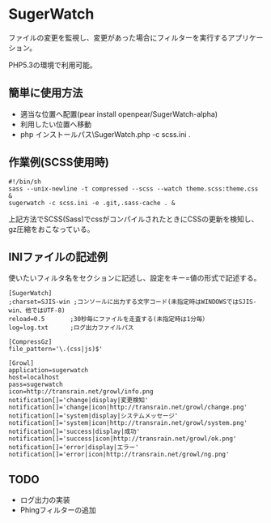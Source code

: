 SugerWatch
==========
ファイルの変更を監視し、変更があった場合にフィルターを実行するアプリケーション。

PHP5.3の環境で利用可能。

簡単に使用方法
--------------
* 適当な位置へ配置(pear install openpear/SugerWatch-alpha)
* 利用したい位置へ移動
* php インストールパス\SugerWatch.php -c scss.ini .


作業例(SCSS使用時)
------------------
    #!/bin/sh
    sass --unix-newline -t compressed --scss --watch theme.scss:theme.css &
    sugerwatch -c scss.ini -e .git,.sass-cache . &

上記方法でSCSS(Sass)でcssがコンパイルされたときにCSSの更新を検知し、gz圧縮をおこなっている。

INIファイルの記述例
-------------------
使いたいフィルタ名をセクションに記述し、設定をキー=値の形式で記述する。

    [SugerWatch]
    ;charset=SJIS-win ;コンソールに出力する文字コード(未指定時はWINDOWSではSJIS-win、他ではUTF-8)
    reload=0.5       ;30秒毎にファイルを走査する(未指定時は1分毎）
    log=log.txt      ;ログ出力ファイルパス

    [CompressGz]
    file_pattern='\.(css|js)$'

    [Growl]
    application=sugerwatch
    host=localhost
    pass=sugerwatch
    icon=http://transrain.net/growl/info.png
    notification[]='change|display|変更検知'
    notification[]='change|icon|http://transrain.net/growl/change.png'
    notification[]='system|display|システムメッセージ'
    notification[]='system|icon|http://transrain.net/growl/system.png'
    notification[]='success|display|成功'
    notification[]='success|icon|http://transrain.net/growl/ok.png'
    notification[]='error|display|エラー'
    notification[]='error|icon|http://transrain.net/growl/ng.png'

TODO
----
* ログ出力の実装
* Phingフィルターの追加
